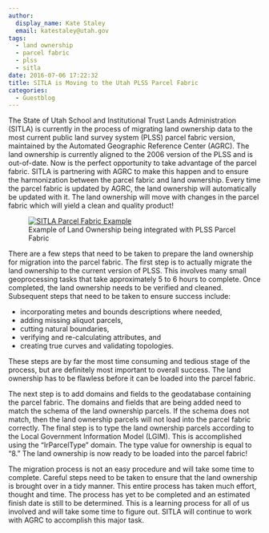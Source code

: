 ```yaml
---
author:
  display_name: Kate Staley
  email: katestaley@utah.gov
tags:
  - land ownership
  - parcel fabric
  - plss
  - sitla
date: 2016-07-06 17:22:32
title: SITLA is Moving to the Utah PLSS Parcel Fabric
categories:
  - Guestblog
---
```


The State of Utah School and Institutional Trust Lands Administration (SITLA) is currently in the process of migrating land ownership data to the most current public land survey system (PLSS) parcel fabric version, maintained by the Automated Geographic Reference Center (AGRC). The land ownership is currently aligned to the 2006 version of the PLSS and is out-of-date. Now is the perfect opportunity to take advantage of the parcel fabric. SITLA is partnering with AGRC to make this happen and to ensure the harmonization between the parcel fabric and land ownership. Every time the parcel fabric is updated by AGRC, the land ownership will automatically be updated with it. The land ownership will move with changes in the parcel fabric which will yield a clean and quality product!

<figure class="caption caption--right">
<a href ="{% link images/SITLA_ParcelFabric_fullsize.png %}">
<img class="caption__image" src="{% link images/SITLA_ParcelFabric.png %}" alt="SITLA Parcel Fabric Example" loading="lazy" /></a>
<figcaption class="caption__text">Example of Land Ownership being integrated with PLSS Parcel Fabric</figcaption>
</figure>

There are a few steps that need to be taken to prepare the land ownership for migration into the parcel fabric. The first step is to actually migrate the land ownership to the current version of PLSS. This involves many small geoprocessing tasks that take approximately 5 to 6 hours to complete. Once completed, the land ownership needs to be verified and cleaned. Subsequent steps that need to be taken to ensure success include:

- incorporating metes and bounds descriptions where needed,
- adding missing aliquot parcels,
- cutting natural boundaries,
- verifying and re-calculating attributes, and
- creating true curves and validating topologies.

These steps are by far the most time consuming and tedious stage of the process, but are definitely most important to overall success. The land ownership has to be flawless before it can be loaded into the parcel fabric.

The next step is to add domains and fields to the geodatabase containing the parcel fabric. The domains and fields that are being added need to match the schema of the land ownership parcels. If the schema does not match, then the land ownership parcels will not load into the parcel fabric correctly. The final step is to type the land ownership parcels according to the Local Government Information Model  (LGIM). This is accomplished using the “IrParcelType” domain. The type value for ownership is equal to “8.” The land ownership is now ready to be loaded into the parcel fabric!

The migration process is not an easy procedure and will take some time to complete. Careful steps need to be taken to ensure that the land ownership is brought over in a tidy manner. This entire process has taken much effort, thought and time. The process has yet to be completed and an estimated finish date is still to be determined. This is a learning process for all of us involved and will take some time to figure out. SITLA will continue to work with AGRC to accomplish this major task.
